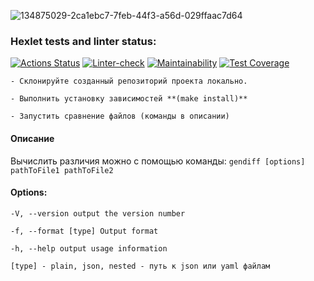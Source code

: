 ![134875029-2ca1ebc7-7feb-44f3-a56d-029ffaac7d64](https://user-images.githubusercontent.com/84579087/140838389-e5f36386-37fb-4474-bc86-6b279df73086.png)


### Hexlet tests and linter status:
[![Actions Status](https://github.com/CerberStrix/frontend-project-lvl2/workflows/hexlet-check/badge.svg)](https://github.com/CerberStrix/frontend-project-lvl2/actions) [![Linter-check](https://github.com/CerberStrix/frontend-project-lvl2/actions/workflows/node.js.yml/badge.svg)](https://github.com/CerberStrix/frontend-project-lvl2/actions/workflows/node.js.yml) 
[![Maintainability](https://api.codeclimate.com/v1/badges/c430d2c42220601a8f03/maintainability)](https://codeclimate.com/github/CerberStrix/frontend-project-lvl2/maintainability) [![Test Coverage](https://api.codeclimate.com/v1/badges/c430d2c42220601a8f03/test_coverage)](https://codeclimate.com/github/CerberStrix/frontend-project-lvl2/test_coverage)


`- Склонируйте созданный репозиторий проекта локально.`

`- Выполнить установку зависимостей **(make install)**`

`- Запустить сравнение файлов (команды в описании)`

#### Описание

Вычислить различия можно с помощью команды: `gendiff [options] pathToFile1 pathToFile2`

#### Options: 
`-V, --version output the version number `

`-f, --format [type] Output format `

`-h, --help output usage information`

`[type] - plain, json, nested - путь к json или yaml файлам`
